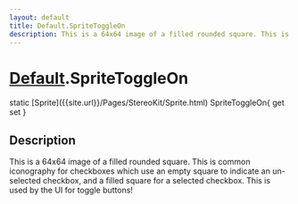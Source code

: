 ```yaml
---
layout: default
title: Default.SpriteToggleOn
description: This is a 64x64 image of a filled rounded square. This is common iconography for checkboxes which use an empty square to indicate an un-selected checkbox, and a filled square for a selected checkbox. This is used by the UI for toggle buttons!
---
```

# [Default]({{site.url}}/Pages/StereoKit/Default.html).SpriteToggleOn

<div class='signature' markdown='1'>
static [Sprite]({{site.url}}/Pages/StereoKit/Sprite.html) SpriteToggleOn{ get set }
</div>

## Description
This is a 64x64 image of a filled rounded square. This is
common iconography for checkboxes which use an empty square to
indicate an un-selected checkbox, and a filled square for a
selected checkbox. This is used by the UI for toggle buttons!

